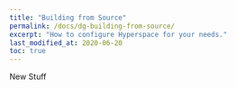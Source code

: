 ```yaml
---
title: "Building from Source"
permalink: /docs/dg-building-from-source/
excerpt: "How to configure Hyperspace for your needs."
last_modified_at: 2020-06-20
toc: true
---
```


New Stuff
